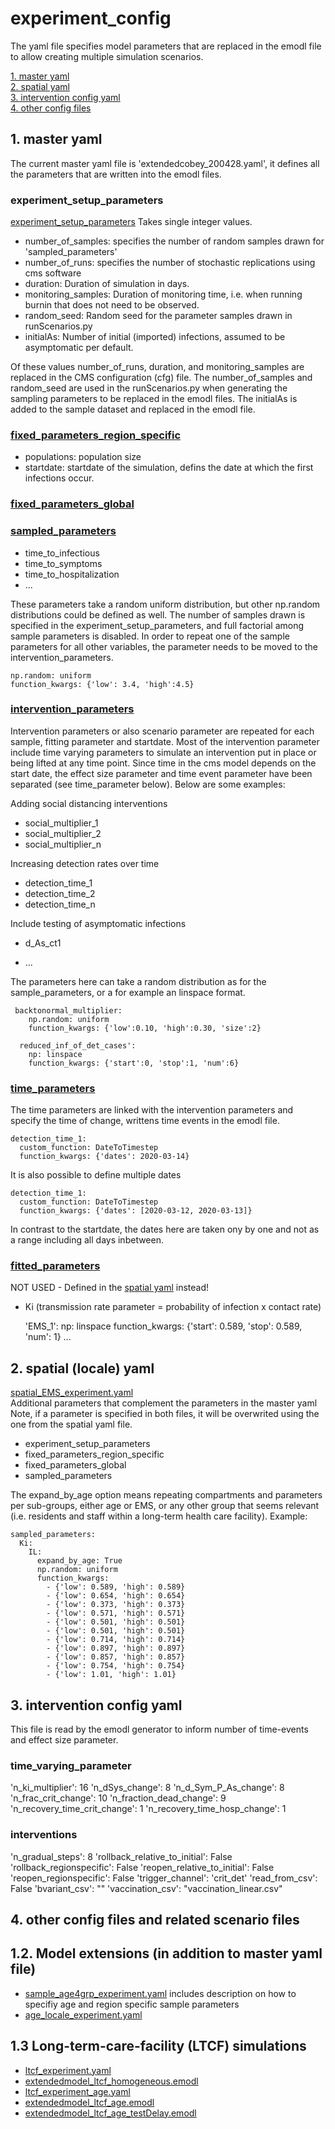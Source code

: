 #  experiment_config
The yaml file specifies model parameters that are replaced in the emodl file to allow creating multiple simulation scenarios.

[1. master yaml](https://github.com/numalariamodeling/covid-chicago/blob/master/experiment_configs/#1-master-yaml)  
[2. spatial yaml](https://github.com/numalariamodeling/covid-chicago/blob/master/experiment_configs/#2-spatial-yaml)  
[3. intervention config yaml](https://github.com/numalariamodeling/covid-chicago/blob/master/experiment_configs/#3-intervention-config-yaml)  
[4. other config files](https://github.com/numalariamodeling/covid-chicago/blob/master/experiment_configs/#4-other-config-files)  


## 1. master yaml
The current master yaml file is 'extendedcobey_200428.yaml', it defines all the parameters that are written into the emodl files.

### experiment_setup_parameters
[experiment_setup_parameters](https://github.com/numalariamodeling/covid-chicago/blob/master/experiment_configs/extendedcobey_200428.yaml#L1)
Takes single integer values. 

- number_of_samples: specifies the number of random samples drawn for 'sampled_parameters'
- number_of_runs: specifies the number of stochastic replications using cms software
- duration: Duration of simulation in days.
- monitoring_samples: Duration of monitoring time, i.e. when running burnin that does not need to be observed. 
- random_seed: Random seed for the parameter samples drawn in runScenarios.py
- initialAs: Number of initial (imported) infections, assumed to be asymptomatic per default.  

Of these values number_of_runs, duration, and monitoring_samples are replaced in the CMS configuration (cfg) file. 
The number_of_samples and random_seed are used in the runScenarios.py when generating the sampling parameters to be replaced in the emodl files.
The initialAs is added to the sample dataset and replaced in the emodl file. 

### [fixed_parameters_region_specific](https://github.com/numalariamodeling/covid-chicago/blob/master/experiment_configs/extendedcobey_200428.yaml#L8)
- populations: population size 
- startdate: startdate of the simulation, defins the date at which the first infections occur. 

### [fixed_parameters_global](https://github.com/numalariamodeling/covid-chicago/blob/master/experiment_configs/extendedcobey_200428.yaml#L42)

### [sampled_parameters](https://github.com/numalariamodeling/covid-chicago/blob/master/experiment_configs/extendedcobey_200428.yaml#L43)
- time_to_infectious
- time_to_symptoms
- time_to_hospitalization
- ...

These parameters take a random uniform distribution, but other np.random distributions could be defined as well.
The number of samples drawn is specified in the experiment_setup_parameters, and full factorial among sample parameters is disabled.
In order to repeat one of the sample parameters for all other variables, the parameter needs to be moved to the intervention_parameters.

    np.random: uniform
    function_kwargs: {'low': 3.4, 'high':4.5}
	
### [intervention_parameters](https://github.com/numalariamodeling/covid-chicago/blob/master/experiment_configs/extendedcobey_200428.yaml#L101)
Intervention parameters or also scenario parameter  are repeated for each sample, fitting parameter and startdate.
Most of the intervention parameter include time varying parameters to simulate an intervention put in place or being lifted at any time point. 
Since time in the cms model depends on the start date, the effect size parameter and time event parameter have been separated (see time_parameter below).
Below are some examples: 

Adding social distancing interventions
- social_multiplier_1
- social_multiplier_2
- social_multiplier_n

Increasing detection rates over time
- detection_time_1
- detection_time_2
- detection_time_n

Include testing of asymptomatic infections 
- d_As_ct1

- ...


The parameters here can take a random distribution as for the sample_parameters, or a for example an linspace format. 
  
     backtonormal_multiplier:
        np.random: uniform
        function_kwargs: {'low':0.10, 'high':0.30, 'size':2}

      reduced_inf_of_det_cases':
        np: linspace
        function_kwargs: {'start':0, 'stop':1, 'num':6}
	
### [time_parameters](https://github.com/numalariamodeling/covid-chicago/blob/master/experiment_configs/extendedcobey_200428.yaml#L164)
The time parameters are linked with the intervention parameters and specify the time of change, writtens time events in the emodl file. 

    detection_time_1:
      custom_function: DateToTimestep
      function_kwargs: {'dates': 2020-03-14}

It is also possible to define multiple dates

    detection_time_1:
      custom_function: DateToTimestep
      function_kwargs: {'dates': [2020-03-12, 2020-03-13]}

In contrast to the startdate, the dates here are taken ony by one and not as a range including all days inbetween. 	
	
### [fitted_parameters](https://github.com/numalariamodeling/covid-chicago/blob/master/experiment_configs/extendedcobey_200428.yaml#L227)

NOT USED  -  Defined in the [spatial yaml](https://github.com/numalariamodeling/covid-chicago/blob/master/experiment_configs/spatial_EMS_experiment.yaml#L414) instead!
- Ki (transmission rate parameter = probability of infection x contact rate)

    'EMS_1':
      np: linspace
      function_kwargs: {'start': 0.589, 'stop': 0.589, 'num': 1}
     ...
	 

## 2. spatial (locale) yaml
[spatial_EMS_experiment.yaml](https://github.com/numalariamodeling/covid-chicago/blob/master/experiment_configs/spatial_EMS_experiment.yaml)	  
Additional parameters that complement the parameters in the master yaml
Note, if a parameter is specified in both files, it will be overwrited using the one from the spatial yaml file. 

- experiment_setup_parameters
- fixed_parameters_region_specific
- fixed_parameters_global
- sampled_parameters

The expand_by_age option means repeating compartments and parameters per sub-groups, either age or EMS, or any other group that seems relevant (i.e. residents and staff within a long-term health care facility).
Example: 

    sampled_parameters:
      Ki:  
        IL:
          expand_by_age: True
          np.random: uniform
          function_kwargs:
            - {'low': 0.589, 'high': 0.589}
            - {'low': 0.654, 'high': 0.654}
            - {'low': 0.373, 'high': 0.373}
            - {'low': 0.571, 'high': 0.571}
            - {'low': 0.501, 'high': 0.501}
            - {'low': 0.501, 'high': 0.501}
            - {'low': 0.714, 'high': 0.714}
            - {'low': 0.897, 'high': 0.897}
            - {'low': 0.857, 'high': 0.857}
            - {'low': 0.754, 'high': 0.754}
            - {'low': 1.01, 'high': 1.01} 

## 3. intervention config yaml
This file is read by the emodl generator to inform number of time-events and effect size parameter.

### time_varying_parameter

  'n_ki_multiplier': 16
  'n_dSys_change': 8
  'n_d_Sym_P_As_change': 8
  'n_frac_crit_change': 10
  'n_fraction_dead_change': 9
  'n_recovery_time_crit_change': 1
  'n_recovery_time_hosp_change': 1

### interventions

  'n_gradual_steps': 8
  'rollback_relative_to_initial': False
  'rollback_regionspecific': False
  'reopen_relative_to_initial': False
  'reopen_regionspecific': False
  'trigger_channel': 'crit_det'
  'read_from_csv': False
  'bvariant_csv': ""
  'vaccination_csv': "vaccination_linear.csv" 

## 4. other config files and related scenario files 

## 1.2. Model extensions (in addition to master yaml file)
- [sample_age4grp_experiment.yaml](https://github.com/numalariamodeling/covid-chicago/blob/master/experiment_configs/sample_age4grp_experiment.yaml)
includes description on how to specifiy age and region specific sample parameters
- [age_locale_experiment.yaml](https://github.com/numalariamodeling/covid-chicago/blob/master/experiment_configs/age_locale_experiment.yaml) 

## 1.3 Long-term-care-facility (LTCF) simulations  
- [ltcf_experiment.yaml](https://github.com/numalariamodeling/covid-chicago/blob/master/experiment_configs/ltcf_experiment.yaml)
- [extendedmodel_ltcf_homogeneous.emodl](https://github.com/numalariamodeling/covid-chicago/blob/master/emodl/extendedmodel_ltcf_homogeneous.emodl)
- [ltcf_experiment_age.yaml](https://github.com/numalariamodeling/covid-chicago/blob/master/experiment_configs/ltcf_experiment_age.yaml)
- [extendedmodel_ltcf_age.emodl](https://github.com/numalariamodeling/covid-chicago/blob/master/emodl/extendedmodel_ltcf_age.emodl)
- [extendedmodel_ltcf_age_testDelay.emodl](https://github.com/numalariamodeling/covid-chicago/blob/master/emodl/extendedmodel_ltcf_age_testDelay.emodl)

